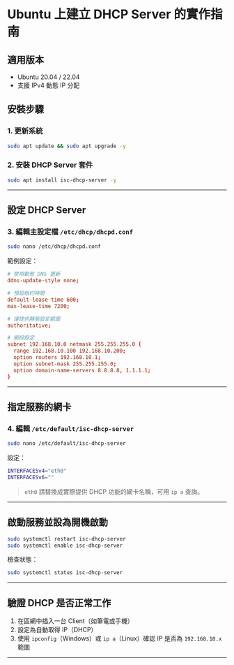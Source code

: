 # Ubuntu 上建立 DHCP Server 的實作指南

## 適用版本
- Ubuntu 20.04 / 22.04
- 支援 IPv4 動態 IP 分配

## 安裝步驟

### 1. 更新系統
```bash
sudo apt update && sudo apt upgrade -y
```

### 2. 安裝 DHCP Server 套件
```bash
sudo apt install isc-dhcp-server -y
```

---

## 設定 DHCP Server

### 3. 編輯主設定檔 `/etc/dhcp/dhcpd.conf`
```bash
sudo nano /etc/dhcp/dhcpd.conf
```

範例設定：
```conf
# 禁用動態 DNS 更新
ddns-update-style none;

# 預設租約時間
default-lease-time 600;
max-lease-time 7200;

# 僅提供靜態設定範圍
authoritative;

# 網段設定
subnet 192.168.10.0 netmask 255.255.255.0 {
  range 192.168.10.100 192.168.10.200;
  option routers 192.168.10.1;
  option subnet-mask 255.255.255.0;
  option domain-name-servers 8.8.8.8, 1.1.1.1;
}
```

---

## 指定服務的網卡

### 4. 編輯 `/etc/default/isc-dhcp-server`
```bash
sudo nano /etc/default/isc-dhcp-server
```

設定：
```bash
INTERFACESv4="eth0"
INTERFACESv6=""
```
> `eth0` 請替換成實際提供 DHCP 功能的網卡名稱，可用 `ip a` 查詢。

---

## 啟動服務並設為開機啟動

```bash
sudo systemctl restart isc-dhcp-server
sudo systemctl enable isc-dhcp-server
```

檢查狀態：
```bash
sudo systemctl status isc-dhcp-server
```

---

## 驗證 DHCP 是否正常工作

1. 在區網中插入一台 Client（如筆電或手機）
2. 設定為自動取得 IP（DHCP）
3. 使用 `ipconfig`（Windows）或 `ip a`（Linux）確認 IP 是否為 `192.168.10.x` 範圍

---





